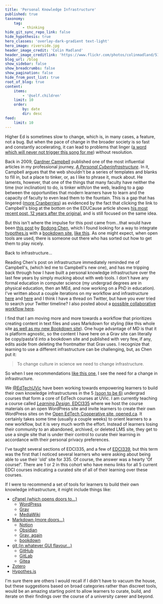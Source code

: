 ```yaml
---
title: 'Personal Knowledge Infrastructure'
published: true
taxonomy:
    tag:
        - thinking
hide_git_sync_repo_link: false
hide_hypothesis: true
hero_classes: 'overlay-dark-gradient text-light'
hero_image: riverside.jpg
header_image_credit: 'Colin Madland'
header_image_creditlink: 'https://www.flickr.com/photos/colinmadland/51396635809/in/datetaken/'
blog_url: /blog
show_sidebar: false
show_breadcrumbs: false
show_pagination: false
hide_from_post_list: true
root_of_blog: true
content:
    items:
        - '@self.children'
    limit: 10
    order:
        by: date
        dir: desc
feed:
    limit: 10
---
```


Higher Ed is sometimes slow to change, which is, in many cases, a feature, not a bug. But when the pace of change in the broader society is so fast and constantly accelerating, it can lead to problems that linger ([a word which will never not trigger this song for me](https://youtu.be/G6Kspj3OO0s)) without resolution.

Back in 2009, [Gardner Campbell](https://twitter.com/GardnerCampbell) published one of the most influential articles in my professional journey, [*A Personal Cyberinfrastructure*](https://er.educause.edu/articles/2009/9/a-personal-cyberinfrastructure). In it, Campbell argues that the web shouldn't be a series of templates and blanks to fill in, but a place to tinker, or, as I like to phrase it, muck about. He laments, however, that one of the things that many faculty have neither the time (nor inclination) to do, is tinker with/on the web, leading to a gap between the opportunities that modern learners have to learn and the capacity of faculty to even lead them to the fountain. This is a gap that has lingered ([more Cranberries](https://www.youtube.com/watch?v=6Ejga4kJUts)) as evidenced by the fact that clicking the link to Campbell's blog at the bottom on the EDUCause article shows [his most recent post, 12 years after the original,](https://www.gardnercampbell.net/blog1/cpanels-and-domains-two-takes/) and is still focused on the same idea.

But this isn't where the impulse for this post came from...that would have been [this post](https://bodong.me/post/2021-10-knowledge-infrastructures/) by [Bodong Chen](https://twitter.com/bod0ng), which I found looking for a way to integrate [hypothes.is](https://hypothes.is) with a [bookdown site](https://bookdown.org), [like this](https://bookdown.org/chen/snaEd/). As one might expect, when open tools are used, there is someone out there who has sorted out how to get them to play nicely.

Back to infrastructure...

Reading Chen's post on infrastructure immediately reminded me of Campbell's, (which led me to Campbell's new one), and has me tripping back through how I have built a personal knowledge infrastructure over the last few years by simply mucking about with web tools. I don't have any formal education in computer science (my undergrad degrees are in physical education, then an MEd, and now working on a PhD in education). I've written about a couple iterations on my workflow and infrastructure [here](https://madland.ca/blog/interviewing-my-domain) and [here](https://madland.ca/blog/lit-workflow) and I think I have a thread on Twitter, but have you ever tried to search your Twitter timeline?  I also posted about a [possible collaborative workflow here](https://madland.ca/blog/git-grav-nerdery). 

I find that I am moving more and more towards a workflow that prioritizes creating content in text files and uses Markdown for styling (like this whole site [as well as my new Bookdown site](https://cmadland.github.io/assessment)). One huge advantage of MD is that it is platform agnostic, so the content I have here on a Grav site can literally be copy/pasta'd into a bookdown site and published with very few, if any, edits aside from deleting the frontmatter that Grav uses. I recognize that learning to use a different infrastructure can be challenging, but, as Chen put it:

> To change culture in science we need to change infrastructure. 

So when I see recommendations [like this one](https://twitter.com/ClaytonBurnsPhD/status/1445123725678964740?s=20), I see the need for a change in infrastructure. 

We [@EdTechUVic](https://twitter.com/edtechuvic) have been working towards empowering learners to build their own knowledge infrastructures in the 5 [(soon to be 6)](https://www.uvic.ca/calendar/undergrad/index.php#/courses/rkpYsIdES?bc=true&bcCurrent=Learning%20in%20an%20Open%20and%20Connected%20World&bcGroup=Curriculum%20and%20Instruction%20Studies%20(EDCI)&bcItemType=Courses) undergrad courses that form a core of EdTech courses at UVic. I am currently teaching a course called [*Learning Design*, EDCI335](https://edtechuvic.ca/edci335) where we host the course materials on an open WordPress site and invite learners to create their own WordPress sites on the [Open EdTech Cooperative site, opened.ca](https://opened.ca). It certainly takes some time (usually a couple weeks) to orient learners to a new workflow, but it is very much worth the effort. Instead of learners losing their community to an abandoned, archived, or deleted LMS site, they get to use a single site that is under their control to curate their learning in accordance with their personal privacy preferences.

I've taught several sections of EDCI335, and a few of [EDCI339](https://edtechuvic.ca/edci339), but this term was the first that I noticed several learners who were asking about being able to use their 'old' site for 335. Of course, the answer was a hearty 'Of course!'. There are 1 or 2 in this cohort who have menu links for all 5 current EDCI courses indicating a curated site of all of their learning over these courses.

If I were to recommend a set of tools for learners to build their own knowledge infrastructure, it might include things like:
- [cPanel (which opens doors to...)](https://www.cpanel.net)
  - [WordPress](https://wordpress.org)
  - [Grav](https://getgrav.org)
  - [MediaWiki](https://mediawiki.org)
- [Markdown (more doors...)](https://daringfireball.net/projects/markdown/)
  - [Notion](https://notion.so)
  - [Obsidian](https://obsidian.md)
  - [Grav, again]((https://getgrav.org))
  - [bookdown](https://bookdown.org)
- [git (in whatever GUI flavour...)](https://git-scm.com/)
  - [GitHub](https://github.com)
  - [GitLab](https://gitlab.com)
  - [Gitea](https://gitea.io)
- [Zotero](https://zotero.org)
- [Hypothes.is](https://hypothes.is)

I'm sure there are others I would recall if I didn't have to vacuum the house, but these suggestions based on broad categories rather than discreet tools, would be an amazing starting point to allow learners to curate, build, and iterate on their findings over the course of a university career and beyond.